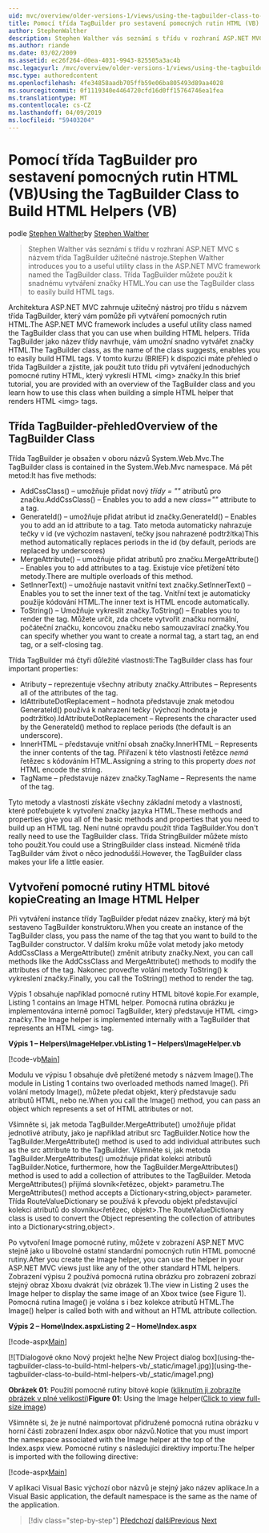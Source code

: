 ```yaml
---
uid: mvc/overview/older-versions-1/views/using-the-tagbuilder-class-to-build-html-helpers-vb
title: Pomocí třída TagBuilder pro sestavení pomocných rutin HTML (VB) | Dokumentace Microsoftu
author: StephenWalther
description: Stephen Walther vás seznámí s třídu v rozhraní ASP.NET MVC s názvem třída TagBuilder užitečné nástroje. Třída TagBuilder pro můžete snadno použít...
ms.author: riande
ms.date: 03/02/2009
ms.assetid: ec26f264-d0ea-4031-9943-825505a3ac4b
msc.legacyurl: /mvc/overview/older-versions-1/views/using-the-tagbuilder-class-to-build-html-helpers-vb
msc.type: authoredcontent
ms.openlocfilehash: 4fe34858aadb705ffb59e06ba805493d89aa4028
ms.sourcegitcommit: 0f1119340e4464720cfd16d0ff15764746ea1fea
ms.translationtype: MT
ms.contentlocale: cs-CZ
ms.lasthandoff: 04/09/2019
ms.locfileid: "59403204"
---
```

# <a name="using-the-tagbuilder-class-to-build-html-helpers-vb"></a><span data-ttu-id="42663-104">Pomocí třída TagBuilder pro sestavení pomocných rutin HTML (VB)</span><span class="sxs-lookup"><span data-stu-id="42663-104">Using the TagBuilder Class to Build HTML Helpers (VB)</span></span>

<span data-ttu-id="42663-105">podle [Stephen Walther](https://github.com/StephenWalther)</span><span class="sxs-lookup"><span data-stu-id="42663-105">by [Stephen Walther](https://github.com/StephenWalther)</span></span>

> <span data-ttu-id="42663-106">Stephen Walther vás seznámí s třídu v rozhraní ASP.NET MVC s názvem třída TagBuilder užitečné nástroje.</span><span class="sxs-lookup"><span data-stu-id="42663-106">Stephen Walther introduces you to a useful utility class in the ASP.NET MVC framework named the TagBuilder class.</span></span> <span data-ttu-id="42663-107">Třída TagBuilder můžete použít k snadnému vytváření značky HTML.</span><span class="sxs-lookup"><span data-stu-id="42663-107">You can use the TagBuilder class to easily build HTML tags.</span></span>


<span data-ttu-id="42663-108">Architektura ASP.NET MVC zahrnuje užitečný nástroj pro třídu s názvem třída TagBuilder, který vám pomůže při vytváření pomocných rutin HTML.</span><span class="sxs-lookup"><span data-stu-id="42663-108">The ASP.NET MVC framework includes a useful utility class named the TagBuilder class that you can use when building HTML helpers.</span></span> <span data-ttu-id="42663-109">Třída TagBuilder jako název třídy navrhuje, vám umožní snadno vytvářet značky HTML.</span><span class="sxs-lookup"><span data-stu-id="42663-109">The TagBuilder class, as the name of the class suggests, enables you to easily build HTML tags.</span></span> <span data-ttu-id="42663-110">V tomto kurzu (BRIEF) k dispozici máte přehled o třída TagBuilder a zjistíte, jak použít tuto třídu při vytváření jednoduchých pomocné rutiny HTML, který vykreslí HTML &lt;img&gt; značky.</span><span class="sxs-lookup"><span data-stu-id="42663-110">In this brief tutorial, you are provided with an overview of the TagBuilder class and you learn how to use this class when building a simple HTML helper that renders HTML &lt;img&gt; tags.</span></span>

## <a name="overview-of-the-tagbuilder-class"></a><span data-ttu-id="42663-111">Třída TagBuilder-přehled</span><span class="sxs-lookup"><span data-stu-id="42663-111">Overview of the TagBuilder Class</span></span>

<span data-ttu-id="42663-112">Třída TagBuilder je obsažen v oboru názvů System.Web.Mvc.</span><span class="sxs-lookup"><span data-stu-id="42663-112">The TagBuilder class is contained in the System.Web.Mvc namespace.</span></span> <span data-ttu-id="42663-113">Má pět metod:</span><span class="sxs-lookup"><span data-stu-id="42663-113">It has five methods:</span></span>

- <span data-ttu-id="42663-114">AddCssClass() – umožňuje přidat nový *třídy = ""* atributů pro značku.</span><span class="sxs-lookup"><span data-stu-id="42663-114">AddCssClass() – Enables you to add a new *class=""* attribute to a tag.</span></span>
- <span data-ttu-id="42663-115">GenerateId() – umožňuje přidat atribut id značky.</span><span class="sxs-lookup"><span data-stu-id="42663-115">GenerateId() – Enables you to add an id attribute to a tag.</span></span> <span data-ttu-id="42663-116">Tato metoda automaticky nahrazuje tečky v id (ve výchozím nastavení, tečky jsou nahrazené podtržítka)</span><span class="sxs-lookup"><span data-stu-id="42663-116">This method automatically replaces periods in the id (by default, periods are replaced by underscores)</span></span>
- <span data-ttu-id="42663-117">MergeAttribute() – umožňuje přidat atributů pro značku.</span><span class="sxs-lookup"><span data-stu-id="42663-117">MergeAttribute() – Enables you to add attributes to a tag.</span></span> <span data-ttu-id="42663-118">Existuje více přetížení této metody.</span><span class="sxs-lookup"><span data-stu-id="42663-118">There are multiple overloads of this method.</span></span>
- <span data-ttu-id="42663-119">SetInnerText() – umožňuje nastavit vnitřní text značky.</span><span class="sxs-lookup"><span data-stu-id="42663-119">SetInnerText() – Enables you to set the inner text of the tag.</span></span> <span data-ttu-id="42663-120">Vnitřní text je automaticky použije kódování HTML.</span><span class="sxs-lookup"><span data-stu-id="42663-120">The inner text is HTML encode automatically.</span></span>
- <span data-ttu-id="42663-121">ToString() – Umožňuje vykreslit značky.</span><span class="sxs-lookup"><span data-stu-id="42663-121">ToString() – Enables you to render the tag.</span></span> <span data-ttu-id="42663-122">Můžete určit, zda chcete vytvořit značku normální, počáteční značku, koncovou značku nebo samouzavírací značky.</span><span class="sxs-lookup"><span data-stu-id="42663-122">You can specify whether you want to create a normal tag, a start tag, an end tag, or a self-closing tag.</span></span>
  

<span data-ttu-id="42663-123">Třída TagBuilder má čtyři důležité vlastnosti:</span><span class="sxs-lookup"><span data-stu-id="42663-123">The TagBuilder class has four important properties:</span></span>

- <span data-ttu-id="42663-124">Atributy – reprezentuje všechny atributy značky.</span><span class="sxs-lookup"><span data-stu-id="42663-124">Attributes – Represents all of the attributes of the tag.</span></span>
- <span data-ttu-id="42663-125">IdAttributeDotReplacement – hodnota představuje znak metodou GenerateId() používá k nahrazení tečky (výchozí hodnota je podtržítko).</span><span class="sxs-lookup"><span data-stu-id="42663-125">IdAttributeDotReplacement – Represents the character used by the GenerateId() method to replace periods (the default is an underscore).</span></span>
- <span data-ttu-id="42663-126">InnerHTML – představuje vnitřní obsah značky.</span><span class="sxs-lookup"><span data-stu-id="42663-126">InnerHTML – Represents the inner contents of the tag.</span></span> <span data-ttu-id="42663-127">Přiřazení k této vlastnosti řetězce *nemá* řetězec s kódováním HTML.</span><span class="sxs-lookup"><span data-stu-id="42663-127">Assigning a string to this property *does not* HTML encode the string.</span></span>
- <span data-ttu-id="42663-128">TagName – představuje název značky.</span><span class="sxs-lookup"><span data-stu-id="42663-128">TagName – Represents the name of the tag.</span></span>

<span data-ttu-id="42663-129">Tyto metody a vlastnosti získáte všechny základní metody a vlastnosti, které potřebujete k vytvoření značky jazyka HTML.</span><span class="sxs-lookup"><span data-stu-id="42663-129">These methods and properties give you all of the basic methods and properties that you need to build up an HTML tag.</span></span> <span data-ttu-id="42663-130">Není nutné opravdu použít třída TagBuilder.</span><span class="sxs-lookup"><span data-stu-id="42663-130">You don't really need to use the TagBuilder class.</span></span> <span data-ttu-id="42663-131">Třída StringBuilder můžete místo toho použít.</span><span class="sxs-lookup"><span data-stu-id="42663-131">You could use a StringBuilder class instead.</span></span> <span data-ttu-id="42663-132">Nicméně třída TagBuilder vám život o něco jednodušší.</span><span class="sxs-lookup"><span data-stu-id="42663-132">However, the TagBuilder class makes your life a little easier.</span></span>

## <a name="creating-an-image-html-helper"></a><span data-ttu-id="42663-133">Vytvoření pomocné rutiny HTML bitové kopie</span><span class="sxs-lookup"><span data-stu-id="42663-133">Creating an Image HTML Helper</span></span>

<span data-ttu-id="42663-134">Při vytváření instance třídy TagBuilder předat název značky, který má být sestaveno TagBuilder konstruktoru.</span><span class="sxs-lookup"><span data-stu-id="42663-134">When you create an instance of the TagBuilder class, you pass the name of the tag that you want to build to the TagBuilder constructor.</span></span> <span data-ttu-id="42663-135">V dalším kroku může volat metody jako metody AddCssClass a MergeAttribute() změnit atributy značky.</span><span class="sxs-lookup"><span data-stu-id="42663-135">Next, you can call methods like the AddCssClass and MergeAttribute() methods to modify the attributes of the tag.</span></span> <span data-ttu-id="42663-136">Nakonec proveďte volání metody ToString() k vykreslení značky.</span><span class="sxs-lookup"><span data-stu-id="42663-136">Finally, you call the ToString() method to render the tag.</span></span>

<span data-ttu-id="42663-137">Výpis 1 obsahuje například pomocné rutiny HTML bitové kopie.</span><span class="sxs-lookup"><span data-stu-id="42663-137">For example, Listing 1 contains an Image HTML helper.</span></span> <span data-ttu-id="42663-138">Pomocná rutina obrázku je implementována interně pomocí TagBuilder, který představuje HTML &lt;img&gt; značky.</span><span class="sxs-lookup"><span data-stu-id="42663-138">The Image helper is implemented internally with a TagBuilder that represents an HTML &lt;img&gt; tag.</span></span>

**<span data-ttu-id="42663-139">Výpis 1 – Helpers\ImageHelper.vb</span><span class="sxs-lookup"><span data-stu-id="42663-139">Listing 1 – Helpers\ImageHelper.vb</span></span>**

[!code-vb[Main](using-the-tagbuilder-class-to-build-html-helpers-vb/samples/sample1.vb)]

<span data-ttu-id="42663-140">Modulu ve výpisu 1 obsahuje dvě přetížené metody s názvem Image().</span><span class="sxs-lookup"><span data-stu-id="42663-140">The module in Listing 1 contains two overloaded methods named Image().</span></span> <span data-ttu-id="42663-141">Při volání metody Image(), můžete předat objekt, který představuje sadu atributů HTML, nebo ne.</span><span class="sxs-lookup"><span data-stu-id="42663-141">When you call the Image() method, you can pass an object which represents a set of HTML attributes or not.</span></span>

<span data-ttu-id="42663-142">Všimněte si, jak metoda TagBuilder.MergeAttribute() umožňuje přidat jednotlivé atributy, jako je například atribut src TagBuilder.</span><span class="sxs-lookup"><span data-stu-id="42663-142">Notice how the TagBuilder.MergeAttribute() method is used to add individual attributes such as the src attribute to the TagBuilder.</span></span> <span data-ttu-id="42663-143">Všimněte si, jak metoda TagBuilder.MergeAttributes() umožňuje přidat kolekci atributů TagBuilder.</span><span class="sxs-lookup"><span data-stu-id="42663-143">Notice, furthermore, how the TagBuilder.MergeAttributes() method is used to add a collection of attributes to the TagBuilder.</span></span> <span data-ttu-id="42663-144">Metoda MergeAttributes() přijímá slovník&lt;řetězec, objekt&gt; parametru.</span><span class="sxs-lookup"><span data-stu-id="42663-144">The MergeAttributes() method accepts a Dictionary&lt;string,object&gt; parameter.</span></span> <span data-ttu-id="42663-145">Třída RouteValueDictionary se používá k převodu objekt představující kolekci atributů do slovníku&lt;řetězec, objekt&gt;.</span><span class="sxs-lookup"><span data-stu-id="42663-145">The RouteValueDictionary class is used to convert the Object representing the collection of attributes into a Dictionary&lt;string,object&gt;.</span></span>

<span data-ttu-id="42663-146">Po vytvoření Image pomocné rutiny, můžete v zobrazení ASP.NET MVC stejně jako u libovolné ostatní standardní pomocných rutin HTML pomocné rutiny.</span><span class="sxs-lookup"><span data-stu-id="42663-146">After you create the Image helper, you can use the helper in your ASP.NET MVC views just like any of the other standard HTML helpers.</span></span> <span data-ttu-id="42663-147">Zobrazení výpisu 2 používá pomocná rutina obrázku pro zobrazení zobrazí stejný obraz Xboxu dvakrát (viz obrázek 1).</span><span class="sxs-lookup"><span data-stu-id="42663-147">The view in Listing 2 uses the Image helper to display the same image of an Xbox twice (see Figure 1).</span></span> <span data-ttu-id="42663-148">Pomocná rutina Image() je volána s i bez kolekce atributů HTML.</span><span class="sxs-lookup"><span data-stu-id="42663-148">The Image() helper is called both with and without an HTML attribute collection.</span></span>

**<span data-ttu-id="42663-149">Výpis 2 – Home\Index.aspx</span><span class="sxs-lookup"><span data-stu-id="42663-149">Listing 2 – Home\Index.aspx</span></span>**

[!code-aspx[Main](using-the-tagbuilder-class-to-build-html-helpers-vb/samples/sample2.aspx)]


[![T<span data-ttu-id="42663-150">Dialogové okno Nový projekt he]</span><span class="sxs-lookup"><span data-stu-id="42663-150">he New Project dialog box]</span></span>(using-the-tagbuilder-class-to-build-html-helpers-vb/_static/image1.jpg)](using-the-tagbuilder-class-to-build-html-helpers-vb/_static/image1.png)

<span data-ttu-id="42663-151">**Obrázek 01**: Použití pomocné rutiny bitové kopie ([kliknutím ji zobrazíte obrázek v plné velikosti](using-the-tagbuilder-class-to-build-html-helpers-vb/_static/image2.png))</span><span class="sxs-lookup"><span data-stu-id="42663-151">**Figure 01**: Using the Image helper([Click to view full-size image](using-the-tagbuilder-class-to-build-html-helpers-vb/_static/image2.png))</span></span>


<span data-ttu-id="42663-152">Všimněte si, že je nutné naimportovat přidružené pomocná rutina obrázku v horní části zobrazení Index.aspx obor názvů.</span><span class="sxs-lookup"><span data-stu-id="42663-152">Notice that you must import the namespace associated with the Image helper at the top of the Index.aspx view.</span></span> <span data-ttu-id="42663-153">Pomocné rutiny s následující direktivy importu:</span><span class="sxs-lookup"><span data-stu-id="42663-153">The helper is imported with the following directive:</span></span>

[!code-aspx[Main](using-the-tagbuilder-class-to-build-html-helpers-vb/samples/sample3.aspx)]

<span data-ttu-id="42663-154">V aplikaci Visual Basic výchozí obor názvů je stejný jako název aplikace.</span><span class="sxs-lookup"><span data-stu-id="42663-154">In a Visual Basic application, the default namespace is the same as the name of the application.</span></span>

> [!div class="step-by-step"]
> <span data-ttu-id="42663-155">[Předchozí](creating-custom-html-helpers-vb.md)
> [další](creating-page-layouts-with-view-master-pages-vb.md)</span><span class="sxs-lookup"><span data-stu-id="42663-155">[Previous](creating-custom-html-helpers-vb.md)
[Next](creating-page-layouts-with-view-master-pages-vb.md)</span></span>
